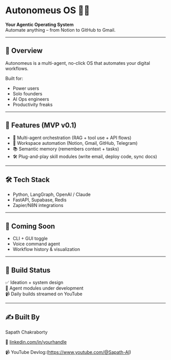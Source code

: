# Autonomeus OS 🤖🧩

**Your Agentic Operating System**  
Automate anything – from Notion to GitHub to Gmail.

---

## 🎯 Overview

Autonomeus is a multi-agent, no-click OS that automates your digital workflows.

Built for:
- Power users
- Solo founders
- AI Ops engineers
- Productivity freaks

---

## 🧠 Features (MVP v0.1)

- 🔁 Multi-agent orchestration (RAG + tool use + API flows)
- 🧠 Workspace automation (Notion, Gmail, GitHub, Telegram)
- 📚 Semantic memory (remembers context + tasks)
- 🛠️ Plug-and-play skill modules (write email, deploy code, sync docs)

---

## 🛠 Tech Stack

- Python, LangGraph, OpenAI / Claude
- FastAPI, Supabase, Redis  
- Zapier/N8N integrations

---

## 🧪 Coming Soon

- CLI + GUI toggle
- Voice command agent
- Workflow history & visualization

---

## 📅 Build Status

✅ Ideation + system design  
🚧 Agent modules under development  
📹 Daily builds streamed on YouTube

---

## ✍️ Built By

Sapath Chakraborty  

🔗 [linkedin.com/in/yourhandle](https://linkedin.com/in/yourhandle)

📹 YouTube Devlog:(https://www.youtube.com/@Sapath-AI)
